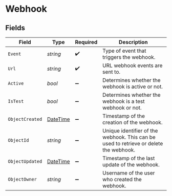 # Webhook


## Fields

| Field                                                                                 | Type                                                                                  | Required                                                                              | Description                                                                           |
| ------------------------------------------------------------------------------------- | ------------------------------------------------------------------------------------- | ------------------------------------------------------------------------------------- | ------------------------------------------------------------------------------------- |
| `Event`                                                                               | *string*                                                                              | :heavy_check_mark:                                                                    | Type of event that triggers the webhook.                                              |
| `Url`                                                                                 | *string*                                                                              | :heavy_check_mark:                                                                    | URL webhook events are sent to.                                                       |
| `Active`                                                                              | *bool*                                                                                | :heavy_minus_sign:                                                                    | Determines whether the webhook is active or not.                                      |
| `IsTest`                                                                              | *bool*                                                                                | :heavy_minus_sign:                                                                    | Determines whether the webhook is a test webhook or not.                              |
| `ObjectCreated`                                                                       | [DateTime](https://learn.microsoft.com/en-us/dotnet/api/system.datetime?view=net-5.0) | :heavy_minus_sign:                                                                    | Timestamp of the creation of the webhook.                                             |
| `ObjectId`                                                                            | *string*                                                                              | :heavy_minus_sign:                                                                    | Unique identifier of the webhook. This can be used to retrieve or delete the webhook. |
| `ObjectUpdated`                                                                       | [DateTime](https://learn.microsoft.com/en-us/dotnet/api/system.datetime?view=net-5.0) | :heavy_minus_sign:                                                                    | Timestamp of the last update of the webhook.                                          |
| `ObjectOwner`                                                                         | *string*                                                                              | :heavy_minus_sign:                                                                    | Username of the user who created the webhook.                                         |